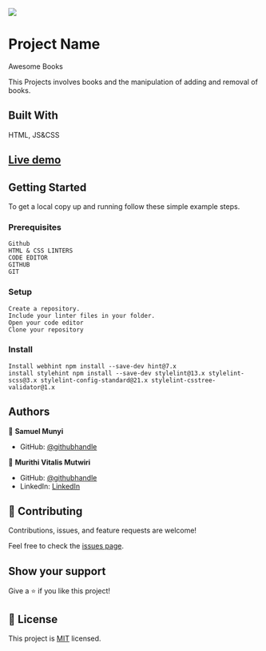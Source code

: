 ![](https://img.shields.io/badge/Microverse-blueviolet)

# Project Name
Awesome Books

 This Projects involves books and the manipulation of adding and removal of books.

## Built With

HTML, JS&CSS

## [Live demo](https://devmunyi.github.io/awesome_books/)


## Getting Started

To get a local copy up and running follow these simple example steps.

### Prerequisites
    Github
    HTML & CSS LINTERS
    CODE EDITOR
    GITHUB
    GIT

### Setup
    Create a repository.
    Include your linter files in your folder.
    Open your code editor
    Clone your repository
### Install
    Install webhint npm install --save-dev hint@7.x
    install stylehint npm install --save-dev stylelint@13.x stylelint-scss@3.x stylelint-config-standard@21.x stylelint-csstree-validator@1.x

## Authors
👤 **Samuel Munyi**
- GitHub: [@githubhandle](https://github.com/devMunyi)

👤 **Murithi Vitalis Mutwiri**

- GitHub: [@githubhandle](https://github.com/svitalis123)
- LinkedIn: [LinkedIn](https://www.linkedin.com/in/vitalismutwiri/)


## 🤝 Contributing

Contributions, issues, and feature requests are welcome!

Feel free to check the [issues page](../../issues/).

## Show your support

Give a ⭐️ if you like this project!

## 📝 License

This project is [MIT](./LICENSE) licensed.
